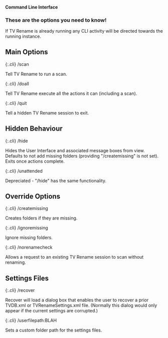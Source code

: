#### Command Line Interface

### These are the options you need to know!

If TV Rename is already running any CLI activity will be directed towards the running instance.

## Main Options

 {:.cli}
/scan

Tell TV Rename to run a scan.

{:.cli}
/doall

Tell TV Rename execute all the actions it can (including a scan).

{:.cli}
/quit

Tell a hidden TV Rename session to exit.

## Hidden Behaviour

{:.cli}
/hide

Hides the User Interface and associated message boxes from view.<br />
Defaults to not add missing folders (providing "/createmissing" is not set).<br />
Exits once actions complete.

{:.cli}
/unattended

Depreciated - "/hide" has the same functionality.

## Override Options

{:.cli}
/createmissing

Creates folders if they are missing.

{:.cli}
/ignoremissing

Ignore missing folders.

{:.cli}
/norenamecheck

Allows a request to an existing TV Rename session to scan without renaming.

## Settings Files

{:.cli}
/recover

 Recover will load a dialog box that enables the user to recover a prior TVDB.xml or TVRenameSettings.xml file. (Normally this dialog would only appear if the current settings are corrupted.)

{:.cli}
/userfilepath:BLAH

Sets a custom folder path for the settings files.
